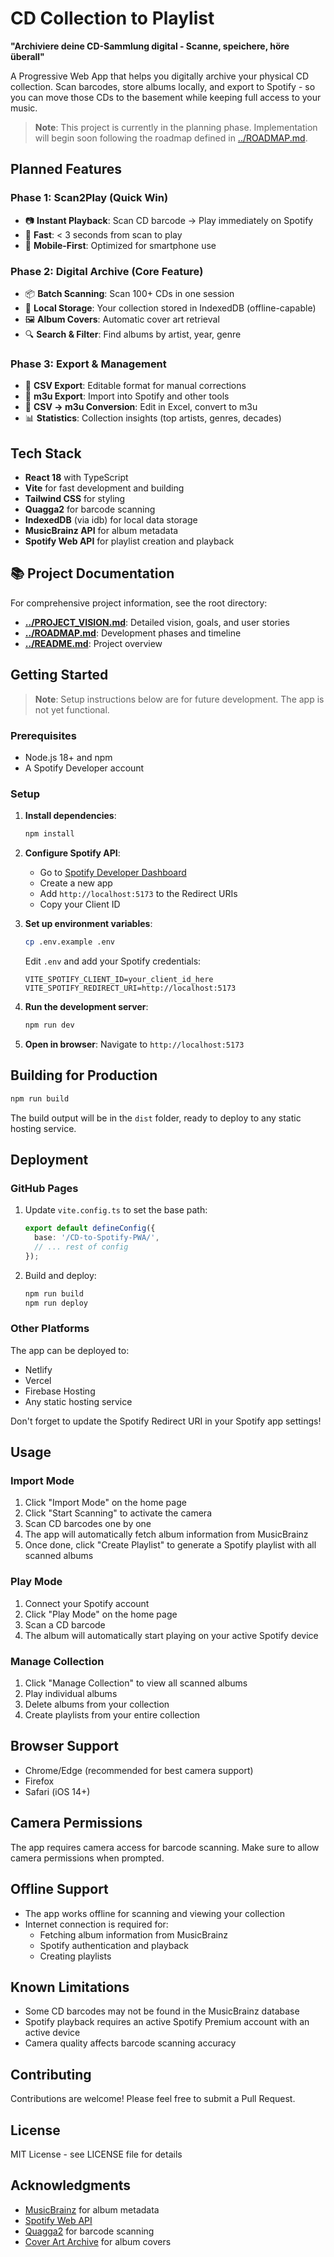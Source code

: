 # CD Collection to Playlist

**"Archiviere deine CD-Sammlung digital - Scanne, speichere, höre überall"**

A Progressive Web App that helps you digitally archive your physical CD collection. Scan barcodes, store albums locally, and export to Spotify - so you can move those CDs to the basement while keeping full access to your music.

> **Note**: This project is currently in the planning phase. Implementation will begin soon following the roadmap defined in [../ROADMAP.md](../ROADMAP.md).

## Planned Features

### Phase 1: Scan2Play (Quick Win)
- 📷 **Instant Playback**: Scan CD barcode → Play immediately on Spotify
- 🚀 **Fast**: < 3 seconds from scan to play
- 📱 **Mobile-First**: Optimized for smartphone use

### Phase 2: Digital Archive (Core Feature)
- 📦 **Batch Scanning**: Scan 100+ CDs in one session
- 💾 **Local Storage**: Your collection stored in IndexedDB (offline-capable)
- 🖼️ **Album Covers**: Automatic cover art retrieval
- 🔍 **Search & Filter**: Find albums by artist, year, genre

### Phase 3: Export & Management
- 📄 **CSV Export**: Editable format for manual corrections
- 🎵 **m3u Export**: Import into Spotify and other tools
- 🔄 **CSV → m3u Conversion**: Edit in Excel, convert to m3u
- 📊 **Statistics**: Collection insights (top artists, genres, decades)

## Tech Stack

- **React 18** with TypeScript
- **Vite** for fast development and building
- **Tailwind CSS** for styling
- **Quagga2** for barcode scanning
- **IndexedDB** (via idb) for local data storage
- **MusicBrainz API** for album metadata
- **Spotify Web API** for playlist creation and playback

## 📚 Project Documentation

For comprehensive project information, see the root directory:
- **[../PROJECT_VISION.md](../PROJECT_VISION.md)**: Detailed vision, goals, and user stories
- **[../ROADMAP.md](../ROADMAP.md)**: Development phases and timeline
- **[../README.md](../README.md)**: Project overview

## Getting Started

> **Note**: Setup instructions below are for future development. The app is not yet functional.

### Prerequisites

- Node.js 18+ and npm
- A Spotify Developer account

### Setup

1. **Install dependencies**:
   ```bash
   npm install
   ```

2. **Configure Spotify API**:
   - Go to [Spotify Developer Dashboard](https://developer.spotify.com/dashboard)
   - Create a new app
   - Add `http://localhost:5173` to the Redirect URIs
   - Copy your Client ID

3. **Set up environment variables**:
   ```bash
   cp .env.example .env
   ```
   
   Edit `.env` and add your Spotify credentials:
   ```
   VITE_SPOTIFY_CLIENT_ID=your_client_id_here
   VITE_SPOTIFY_REDIRECT_URI=http://localhost:5173
   ```

4. **Run the development server**:
   ```bash
   npm run dev
   ```

5. **Open in browser**:
   Navigate to `http://localhost:5173`

## Building for Production

```bash
npm run build
```

The build output will be in the `dist` folder, ready to deploy to any static hosting service.

## Deployment

### GitHub Pages

1. Update `vite.config.ts` to set the base path:
   ```ts
   export default defineConfig({
     base: '/CD-to-Spotify-PWA/',
     // ... rest of config
   });
   ```

2. Build and deploy:
   ```bash
   npm run build
   npm run deploy
   ```

### Other Platforms

The app can be deployed to:
- Netlify
- Vercel
- Firebase Hosting
- Any static hosting service

Don't forget to update the Spotify Redirect URI in your Spotify app settings!

## Usage

### Import Mode

1. Click "Import Mode" on the home page
2. Click "Start Scanning" to activate the camera
3. Scan CD barcodes one by one
4. The app will automatically fetch album information from MusicBrainz
5. Once done, click "Create Playlist" to generate a Spotify playlist with all scanned albums

### Play Mode

1. Connect your Spotify account
2. Click "Play Mode" on the home page
3. Scan a CD barcode
4. The album will automatically start playing on your active Spotify device

### Manage Collection

1. Click "Manage Collection" to view all scanned albums
2. Play individual albums
3. Delete albums from your collection
4. Create playlists from your entire collection

## Browser Support

- Chrome/Edge (recommended for best camera support)
- Firefox
- Safari (iOS 14+)

## Camera Permissions

The app requires camera access for barcode scanning. Make sure to allow camera permissions when prompted.

## Offline Support

- The app works offline for scanning and viewing your collection
- Internet connection is required for:
  - Fetching album information from MusicBrainz
  - Spotify authentication and playback
  - Creating playlists

## Known Limitations

- Some CD barcodes may not be found in the MusicBrainz database
- Spotify playback requires an active Spotify Premium account with an active device
- Camera quality affects barcode scanning accuracy

## Contributing

Contributions are welcome! Please feel free to submit a Pull Request.

## License

MIT License - see LICENSE file for details

## Acknowledgments

- [MusicBrainz](https://musicbrainz.org/) for album metadata
- [Spotify Web API](https://developer.spotify.com/documentation/web-api/)
- [Quagga2](https://github.com/ericblade/quagga2) for barcode scanning
- [Cover Art Archive](https://coverartarchive.org/) for album covers

